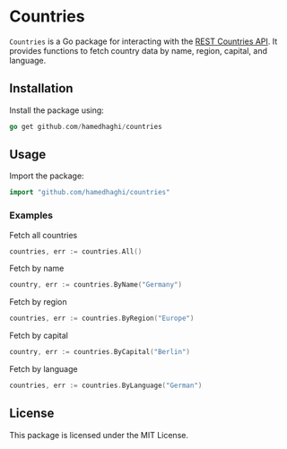 # Countries

`Countries` is a Go package for interacting with the [REST Countries API](https://restcountries.com/). It provides functions to fetch country data by name, region, capital, and language.

## Installation

Install the package using:

```go
go get github.com/hamedhaghi/countries
```

## Usage

Import the package:

```go
import "github.com/hamedhaghi/countries"
```

### Examples

Fetch all countries

```go
countries, err := countries.All()
```

Fetch by name

```go
country, err := countries.ByName("Germany")
```

Fetch by region

```go
countries, err := countries.ByRegion("Europe")
```

Fetch by capital

```go
country, err := countries.ByCapital("Berlin")
```

Fetch by language

```go
countries, err := countries.ByLanguage("German")
```

## License

This package is licensed under the MIT License.
